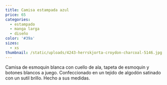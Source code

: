 ```yaml
---
title: Camisa estampada azul
price: 65
categories:
  - estampado
  - manga larga
  - diseño
color: '#39a'
sizes:
  - xs
thumbnail: /static/uploads/4243-herrskjorta-croydon-charcoal-5146.jpg
---
```

Camisa de esmoquin blanca con cuello de ala, tapeta de esmoquin y botones
blancos a juego. Confeccionado en un tejido de algodón satinado con un sutil
brillo. Hecho a sus medidas.

